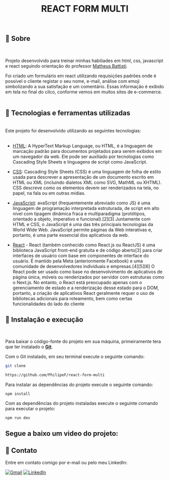 <div align="center">
<h1> REACT FORM MULTI </h1>
</div>
<br>

## 📃 Sobre

<br>

Projeto desenvolvido para treinar minhas habiliades em html, css, javascript e react seguindo orientação do professor [Matheus Battisti](https://www.linkedin.com/in/matheusbattisti/).

Foi criado um formulário em react utilizando requisições padrões onde é possível o cliente registar o seu nome, e-mail, análise com emoji simbolizando a sua satisfação e um comentário. Essas informação é exibido em tela no final do cilco, conforme vemos em muitos sites de e-commerce.
<br>
<br>

## 🚀 Tecnologias e ferramentas utilizadas

<br>
Este projeto foi desenvolvido utilizando as seguintes tecnologias:
<br>
<br>

- [HTML](https://en.wikipedia.org/wiki/HTML): A HyperText Markup Language, ou HTML, é a linguagem de marcação padrão para documentos projetados para serem exibidos em um navegador da web. Ele pode ser auxiliado por tecnologias como Cascading Style Sheets e linguagens de script como JavaScript.
  <br>

- [CSS](https://developer.mozilla.org/en-US/docs/Web/CSS): Cascading Style Sheets (CSS) é uma linguagem de folha de estilo usada para descrever a apresentação de um documento escrito em HTML ou XML (incluindo dialetos XML como SVG, MathML ou XHTML). CSS descreve como os elementos devem ser renderizados na tela, no papel, na fala ou em outras mídias.

- [JavaScript](https://en.wikipedia.org/wiki/JavaScript): avaScript (frequentemente abreviado como JS) é uma linguagem de programação interpretada estruturada, de script em alto nível com tipagem dinâmica fraca e multiparadigma (protótipos, orientado a objeto, imperativo e funcional).[2][3] Juntamente com HTML e CSS, o JavaScript é uma das três principais tecnologias da World Wide Web. JavaScript permite páginas da Web interativas e, portanto, é uma parte essencial dos aplicativos da web.

- [React](<https://en.wikipedia.org/wiki/React_(JavaScript_library)>) - React (também conhecido como React.js ou ReactJS) é uma biblioteca JavaScript front-end gratuita e de código aberto[3] para criar interfaces de usuário com base em componentes de interface do usuário. É mantido pela Meta (anteriormente Facebook) e uma comunidade de desenvolvedores individuais e empresas.[4][5][6] O React pode ser usado como base no desenvolvimento de aplicativos de página única, móveis ou renderizados por servidor com estruturas como o Next.js. No entanto, o React está preocupado apenas com o gerenciamento de estado e a renderização desse estado para o DOM, portanto, a criação de aplicativos React geralmente requer o uso de bibliotecas adicionais para roteamento, bem como certas funcionalidades do lado do cliente

## 🔧 Instalação e execução

<br>

Para baixar o código-fonte do projeto em sua máquina, primeiramente tera que ter instalado o [**Git**](https://git-scm.com/).

Com o Git instalado, em seu terminal execute o seguinte comando:

```bash
git clone

https://github.com/PhilipeF/react-form-multi
```

Para instalar as dependências do projeto execute o seguinte comando:

```
npm install
```

Com as dependências do projeto instaladas execute o seguinte comando para executar o projeto:

```
npm run dev
```

<h2>Segue a baixo um video do projeto:</h2>

## 📲 Contato

Entre em contato comigo por e-mail ou pelo meu LinkedIn:

<a href="mailto:philipsferreiraa@gmail.com"><img src="https://img.shields.io/badge/Gmail-D14836?style=for-the-badge&logo=gmail&logoColor=white" alt="Gmail"/></a>
<a href="https://www.linkedin.com/in/philipe-ferreira-60696388/"><img src="https://img.shields.io/badge/linkedin%20-%230077B5.svg?&style=for-the-badge&logo=linkedin&logoColor=white" alt="LinkedIn"/></a>
